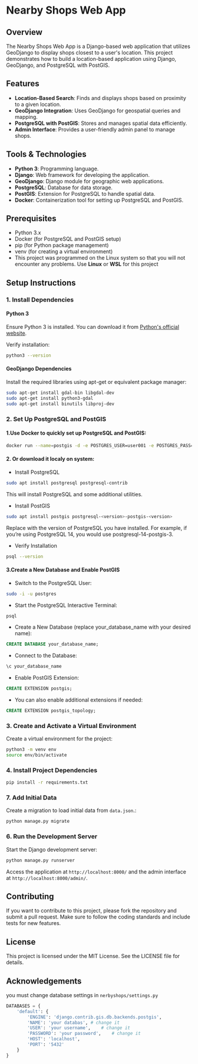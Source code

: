 Nearby Shops Web App
====================

Overview
--------

The Nearby Shops Web App is a Django-based web application that utilizes GeoDjango to display shops closest to a user's location. This project demonstrates how to build a location-based application using Django, GeoDjango, and PostgreSQL with PostGIS.

Features
--------

-   **Location-Based Search**: Finds and displays shops based on proximity to a given location.
-   **GeoDjango Integration**: Uses GeoDjango for geospatial queries and mapping.
-   **PostgreSQL with PostGIS**: Stores and manages spatial data efficiently.
-   **Admin Interface**: Provides a user-friendly admin panel to manage shops.

Tools & Technologies
--------------------

-   **Python 3**: Programming language.
-   **Django**: Web framework for developing the application.
-   **GeoDjango**: Django module for geographic web applications.
-   **PostgreSQL**: Database for data storage.
-   **PostGIS**: Extension for PostgreSQL to handle spatial data.
-   **Docker**: Containerization tool for setting up PostgreSQL and PostGIS.

Prerequisites
-------------

-   Python 3.x
-   Docker (for PostgreSQL and PostGIS setup)
-   pip (for Python package management)
-   venv (for creating a virtual environment)
-   This project was programmed on the Linux system so that you will not encounter any problems. Use **Linux** or **WSL** for this project

Setup Instructions
------------------

### 1\. Install Dependencies

#### Python 3

Ensure Python 3 is installed. You can download it from [Python's official website](https://www.python.org/).

Verify installation:

```sh 
python3 --version
```

#### GeoDjango Dependencies

Install the required libraries using apt-get or equivalent package manager:

```sh 
sudo apt-get install gdal-bin libgdal-dev
sudo apt-get install python3-gdal
sudo apt-get install binutils libproj-dev
```

### 2\. Set Up PostgreSQL and PostGIS

#### 1\.Use Docker to quickly set up PostgreSQL and PostGIS:

```sh
docker run --name=postgis -d -e POSTGRES_USER=user001 -e POSTGRES_PASS=123456789 -e POSTGRES_DBNAME=gis -p 5432:5432 kartoza/postgis:9.6-2.4
```
#### 2\. Or download it localy on system:
- Install PostgreSQL
```bash
sudo apt install postgresql postgresql-contrib
```
This will install PostgreSQL and some additional utilities.
-    Install PostGIS
```bash
sudo apt install postgis postgresql-<version>-postgis-<version>
```
Replace <version> with the version of PostgreSQL you have installed. For example, if you’re using PostgreSQL 14, you would use postgresql-14-postgis-3.
-   Verify Installation
```bash
psql --version
```
#### 3\.Create a New Database and Enable PostGIS
-   Switch to the PostgreSQL User:
```bash
sudo -i -u postgres
```
-   Start the PostgreSQL Interactive Terminal:
```bash
psql
```
-   Create a New Database (replace your_database_name with your desired name):
```sql
CREATE DATABASE your_database_name;
```
-   Connect to the Database:
```sql
\c your_database_name
```
-   Enable PostGIS Extension:
```sql
CREATE EXTENSION postgis;
```
-   You can also enable additional extensions if needed:
```sql
CREATE EXTENSION postgis_topology;
```


### 3\. Create and Activate a Virtual Environment

Create a virtual environment for the project:

```sh 
python3 -m venv env
source env/bin/activate
```

### 4\. Install Project Dependencies

```sh
pip install -r requirements.txt
```

### 7\. Add Initial Data

Create a migration to load initial data from `data.json`.:

```sh
python manage.py migrate
```

### 6\. Run the Development Server

Start the Django development server:

```sh
python manage.py runserver
```

Access the application at `http://localhost:8000/` and the admin interface at `http://localhost:8000/admin/`.

Contributing
------------

If you want to contribute to this project, please fork the repository and submit a pull request. Make sure to follow the coding standards and include tests for new features.

License
-------

This project is licensed under the MIT License. See the LICENSE file for details.

Acknowledgements
----------------

you must change database settings in `nerbyshops/settings.py`

```python
DATABASES = {
    'default': {
        'ENGINE': 'django.contrib.gis.db.backends.postgis',
        'NAME': 'your databas', # change it 
        'USER': 'your username',    # change it 
        'PASSWORD': 'your password',    # change it 
        'HOST': 'localhost',
        'PORT': '5432'
    }
}
```
